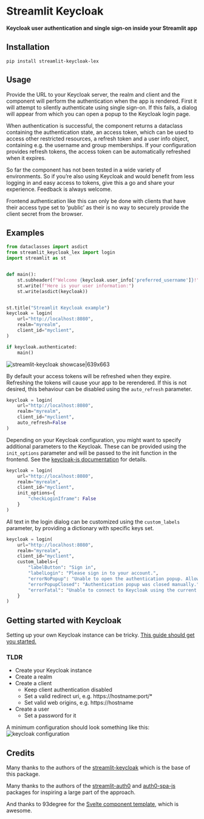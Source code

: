 # Streamlit Keycloak
**Keycloak user authentication and single sign-on inside your Streamlit app**

## Installation
`pip install streamlit-keycloak-lex`

## Usage
Provide the URL to your Keycloak server, the realm and client and the component will perform the authentication when the app is rendered. First it will attempt to silently authenticate using single sign-on. If this fails, a dialog will appear from which you can open a popup to the Keycloak login page.

When authentication is successful, the component returns a dataclass containing the authentication state, an access token, which can be used to access other restricted resources, a refresh token and a user info object, containing e.g. the username and group memberships. If your configuration provides refresh tokens, the access token can be automatically refreshed when it expires.

So far the component has not been tested in a wide variety of environments. So if you’re also using Keycloak and would benefit from less logging in and easy access to tokens, give this a go and share your experience. Feedback is always welcome.

Frontend authentication like this can only be done with clients that have their access type set to ‘public’ as their is no way to securely provide the client secret from the browser.

## Examples

```python
from dataclasses import asdict
from streamlit_keycloak_lex import login
import streamlit as st


def main():
    st.subheader(f"Welcome {keycloak.user_info['preferred_username']}!")
    st.write(f"Here is your user information:")
    st.write(asdict(keycloak))


st.title("Streamlit Keycloak example")
keycloak = login(
    url="http://localhost:8080",
    realm="myrealm",
    client_id="myclient",
)

if keycloak.authenticated:
    main()
```
![streamlit-keycloak showcase|639x663](https://github.com/bleumink/streamlit-keycloak/blob/master/example.gif?raw=true)

By default your access tokens will be refreshed when they expire. Refreshing the tokens will cause your app to be rerendered. If this is not desired, this behaviour can be disabled using the ```auto_refresh``` parameter.

```python
keycloak = login(    
    url="http://localhost:8080",
    realm="myrealm",
    client_id="myclient",
    auto_refresh=False
)
```

Depending on your Keycloak configuration, you might want to specify additional parameters to the Keycloak. These can be provided using the ```init_options``` parameter and will be passed to the init function in the frontend. See the [keycloak-js documentation](https://www.keycloak.org/docs/latest/securing_apps/index.html#_javascript_adapter) for details.

```python
keycloak = login(    
    url="http://localhost:8080",
    realm="myrealm",
    client_id="myclient",
    init_options={
        "checkLoginIframe": False
    }
)
```

All text in the login dialog can be customized using the ```custom_labels``` parameter, by providing a dictionary with specific keys set.

```python
keycloak = login(    
    url="http://localhost:8080",
    realm="myrealm",
    client_id="myclient",
    custom_labels={
        "labelButton": "Sign in",
        "labelLogin": "Please sign in to your account.",
        "errorNoPopup": "Unable to open the authentication popup. Allow popups and refresh the page to proceed.",
        "errorPopupClosed": "Authentication popup was closed manually.",
        "errorFatal": "Unable to connect to Keycloak using the current configuration."   
    }
)
```

## Getting started with Keycloak
Setting up your own Keycloak instance can be tricky. [This guide should get you started.](https://www.keycloak.org/getting-started/getting-started-docker)

### TLDR
- Create your Keycloak instance
- Create a realm
- Create a client
    - Keep client authentication disabled
    - Set a valid redirect uri, e.g. https://hostname:port/*
    - Set valid web origins, e.g. https://hostname
- Create a user
    - Set a password for it

A minimum configuration should look something like this: 
![keycloak configuration](https://github.com/bleumink/streamlit-keycloak/blob/master/keycloak.png?raw=true)

## Credits
Many thanks to the authors of the [streamlit-keycloak](https://github.com/bleumink/streamlit-keycloak) which is the base of this package.

Many thanks to the authors of the [streamlit-auth0](https://github.com/conradbez/streamlit-auth0) and [auth0-spa-js](https://github.com/auth0/auth0-spa-js) packages for inspiring a large part of the approach.

And thanks to 93degree for the [Svelte component template](https://github.com/93degree/streamlit-component-svelte-template), which is awesome.
